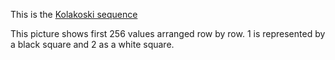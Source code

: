 This is the [Kolakoski sequence](https://en.wikipedia.org/wiki/Kolakoski_sequence)

This picture shows first 256 values arranged row by row.
1 is represented by a black square and 2 as a white square.


